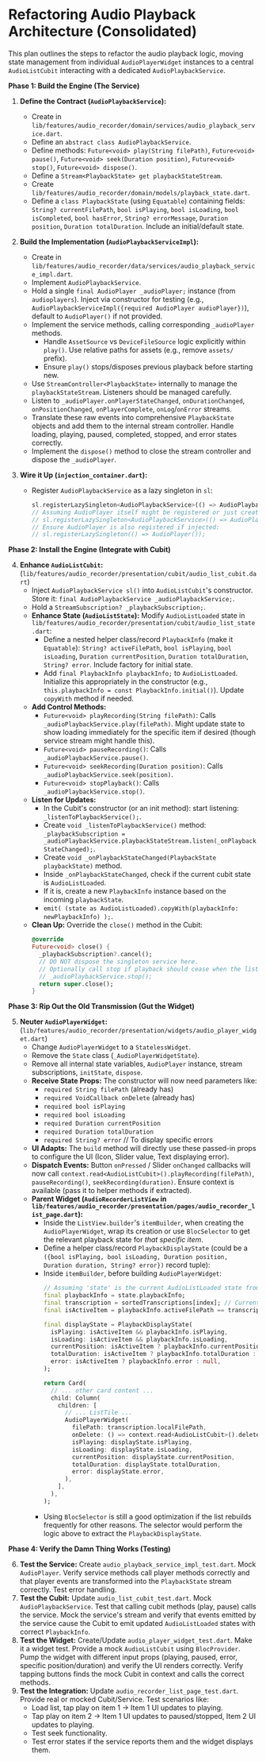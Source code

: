 # Refactoring Audio Playback Architecture (Consolidated)

This plan outlines the steps to refactor the audio playback logic, moving state management from individual `AudioPlayerWidget` instances to a central `AudioListCubit` interacting with a dedicated `AudioPlaybackService`.

**Phase 1: Build the Engine (The Service)**

1.  **Define the Contract (`AudioPlaybackService`):**
    *   Create in `lib/features/audio_recorder/domain/services/audio_playback_service.dart`.
    *   Define an `abstract class AudioPlaybackService`.
    *   Define methods: `Future<void> play(String filePath)`, `Future<void> pause()`, `Future<void> seek(Duration position)`, `Future<void> stop()`, `Future<void> dispose()`.
    *   Define a `Stream<PlaybackState> get playbackStateStream`.
    *   Create `lib/features/audio_recorder/domain/models/playback_state.dart`.
    *   Define a `class PlaybackState` (using `Equatable`) containing fields: `String? currentFilePath`, `bool isPlaying`, `bool isLoading`, `bool isCompleted`, `bool hasError`, `String? errorMessage`, `Duration position`, `Duration totalDuration`. Include an initial/default state.

2.  **Build the Implementation (`AudioPlaybackServiceImpl`):**
    *   Create in `lib/features/audio_recorder/data/services/audio_playback_service_impl.dart`.
    *   Implement `AudioPlaybackService`.
    *   Hold a single `final AudioPlayer _audioPlayer;` instance (from `audioplayers`). Inject via constructor for testing (e.g., `AudioPlaybackServiceImpl({required AudioPlayer audioPlayer})`), default to `AudioPlayer()` if not provided.
    *   Implement the service methods, calling corresponding `_audioPlayer` methods.
        *   Handle `AssetSource` vs `DeviceFileSource` logic explicitly within `play()`. Use relative paths for assets (e.g., remove `assets/` prefix).
        *   Ensure `play()` stops/disposes previous playback before starting new.
    *   Use `StreamController<PlaybackState>` internally to manage the `playbackStateStream`. Listeners should be managed carefully.
    *   Listen to `_audioPlayer.onPlayerStateChanged`, `onDurationChanged`, `onPositionChanged`, `onPlayerComplete`, `onLog`/`onError` streams.
    *   Translate these raw events into comprehensive `PlaybackState` objects and add them to the internal stream controller. Handle loading, playing, paused, completed, stopped, and error states correctly.
    *   Implement the `dispose()` method to close the stream controller and dispose the `_audioPlayer`.

3.  **Wire it Up (`injection_container.dart`):**
    *   Register `AudioPlaybackService` as a lazy singleton in `sl`:
        ```dart
        sl.registerLazySingleton<AudioPlaybackService>(() => AudioPlaybackServiceImpl(audioPlayer: sl()));
        // Assuming AudioPlayer itself might be registered or just create new:
        // sl.registerLazySingleton<AudioPlaybackService>(() => AudioPlaybackServiceImpl(audioPlayer: AudioPlayer()));
        // Ensure AudioPlayer is also registered if injected:
        // sl.registerLazySingleton(() => AudioPlayer());
        ```

**Phase 2: Install the Engine (Integrate with Cubit)**

4.  **Enhance `AudioListCubit`:** (`lib/features/audio_recorder/presentation/cubit/audio_list_cubit.dart`)
    *   Inject `AudioPlaybackService sl()` into `AudioListCubit`'s constructor. Store it: `final AudioPlaybackService _audioPlaybackService;`.
    *   Hold a `StreamSubscription? _playbackSubscription;`.
    *   **Enhance State (`AudioListState`):** Modify `AudioListLoaded` state in `lib/features/audio_recorder/presentation/cubit/audio_list_state.dart`:
        *   Define a nested helper class/record `PlaybackInfo` (make it `Equatable`): `String? activeFilePath`, `bool isPlaying`, `bool isLoading`, `Duration currentPosition`, `Duration totalDuration`, `String? error`. Include factory for initial state.
        *   Add `final PlaybackInfo playbackInfo;` to `AudioListLoaded`. Initialize this appropriately in the constructor (e.g., `this.playbackInfo = const PlaybackInfo.initial()`). Update `copyWith` method if needed.
    *   **Add Control Methods:**
        *   `Future<void> playRecording(String filePath)`: Calls `_audioPlaybackService.play(filePath)`. Might update state to show loading immediately for the specific item if desired (though service stream might handle this).
        *   `Future<void> pauseRecording()`: Calls `_audioPlaybackService.pause()`.
        *   `Future<void> seekRecording(Duration position)`: Calls `_audioPlaybackService.seek(position)`.
        *   `Future<void> stopPlayback()`: Calls `_audioPlaybackService.stop()`.
    *   **Listen for Updates:**
        *   In the Cubit's constructor (or an init method): start listening: `_listenToPlaybackService();`.
        *   Create `void _listenToPlaybackService()` method: `_playbackSubscription = _audioPlaybackService.playbackStateStream.listen(_onPlaybackStateChanged);`.
        *   Create `void _onPlaybackStateChanged(PlaybackState playbackState)` method.
        *   Inside `_onPlaybackStateChanged`, check if the current cubit state is `AudioListLoaded`.
        *   If it is, create a new `PlaybackInfo` instance based on the incoming `playbackState`.
        *   `emit( (state as AudioListLoaded).copyWith(playbackInfo: newPlaybackInfo) );`.
    *   **Clean Up:** Override the `close()` method in the Cubit:
        ```dart
        @override
        Future<void> close() {
          _playbackSubscription?.cancel();
          // DO NOT dispose the singleton service here.
          // Optionally call stop if playback should cease when the list view is disposed:
          // _audioPlaybackService.stop();
          return super.close();
        }
        ```

**Phase 3: Rip Out the Old Transmission (Gut the Widget)**

5.  **Neuter `AudioPlayerWidget`:** (`lib/features/audio_recorder/presentation/widgets/audio_player_widget.dart`)
    *   Change `AudioPlayerWidget` to a `StatelessWidget`.
    *   Remove the `State` class (`_AudioPlayerWidgetState`).
    *   Remove all internal state variables, `AudioPlayer` instance, stream subscriptions, `initState`, `dispose`.
    *   **Receive State Props:** The constructor will now need parameters like:
        *   `required String filePath` (already has)
        *   `required VoidCallback onDelete` (already has)
        *   `required bool isPlaying`
        *   `required bool isLoading`
        *   `required Duration currentPosition`
        *   `required Duration totalDuration`
        *   `required String? error` // To display specific errors
    *   **UI Adapts:** The `build` method will directly use these passed-in props to configure the UI (Icon, Slider value, Text displaying error).
    *   **Dispatch Events:** Button `onPressed` / Slider `onChanged` callbacks will now call `context.read<AudioListCubit>().playRecording(filePath)`, `pauseRecording()`, `seekRecording(duration)`. Ensure context is available (pass it to helper methods if extracted).
    *   **Parent Widget (`AudioRecorderListView` in `lib/features/audio_recorder/presentation/pages/audio_recorder_list_page.dart`):**
        *   Inside the `ListView.builder`'s `itemBuilder`, when creating the `AudioPlayerWidget`, wrap its creation or use `BlocSelector` to get the relevant playback state for *that specific item*.
        *   Define a helper class/record `PlaybackDisplayState` (could be a `({bool isPlaying, bool isLoading, Duration position, Duration duration, String? error})` record tuple):
        *   Inside `itemBuilder`, before building `AudioPlayerWidget`:
            ```dart
            // Assuming 'state' is the current AudioListLoaded state from BlocBuilder/BlocConsumer
            final playbackInfo = state.playbackInfo;
            final transcription = sortedTranscriptions[index]; // Current item data
            final isActiveItem = playbackInfo.activeFilePath == transcription.localFilePath;

            final displayState = PlaybackDisplayState(
              isPlaying: isActiveItem && playbackInfo.isPlaying,
              isLoading: isActiveItem && playbackInfo.isLoading,
              currentPosition: isActiveItem ? playbackInfo.currentPosition : Duration.zero,
              totalDuration: isActiveItem ? playbackInfo.totalDuration : Duration.zero, // Or fetch duration differently if needed when inactive
              error: isActiveItem ? playbackInfo.error : null,
            );

            return Card(
              // ... other card content ...
              child: Column(
                children: [
                  // ... ListTile ...
                  AudioPlayerWidget(
                    filePath: transcription.localFilePath,
                    onDelete: () => context.read<AudioListCubit>().deleteRecording(transcription.localFilePath),
                    isPlaying: displayState.isPlaying,
                    isLoading: displayState.isLoading,
                    currentPosition: displayState.currentPosition,
                    totalDuration: displayState.totalDuration,
                    error: displayState.error,
                  ),
                ],
              ),
            );
            ```
        *   Using `BlocSelector` is still a good optimization if the list rebuilds frequently for other reasons. The selector would perform the logic above to extract the `PlaybackDisplayState`.

**Phase 4: Verify the Damn Thing Works (Testing)**

6.  **Test the Service:** Create `audio_playback_service_impl_test.dart`. Mock `AudioPlayer`. Verify service methods call player methods correctly and that player events are transformed into the `PlaybackState` stream correctly. Test error handling.
7.  **Test the Cubit:** Update `audio_list_cubit_test.dart`. Mock `AudioPlaybackService`. Test that calling cubit methods (play, pause) calls the service. Mock the service's stream and verify that events emitted by the service cause the Cubit to emit updated `AudioListLoaded` states with correct `PlaybackInfo`.
8.  **Test the Widget:** Create/Update `audio_player_widget_test.dart`. Make it a widget test. Provide a mock `AudioListCubit` using `BlocProvider`. Pump the widget with different input props (playing, paused, error, specific position/duration) and verify the UI renders correctly. Verify tapping buttons finds the mock Cubit in context and calls the correct methods.
9.  **Test the Integration:** Update `audio_recorder_list_page_test.dart`. Provide real or mocked Cubit/Service. Test scenarios like:
    *   Load list, tap play on item 1 -> Item 1 UI updates to playing.
    *   Tap play on item 2 -> Item 1 UI updates to paused/stopped, Item 2 UI updates to playing.
    *   Test seek functionality.
    *   Test error states if the service reports them and the widget displays them. 